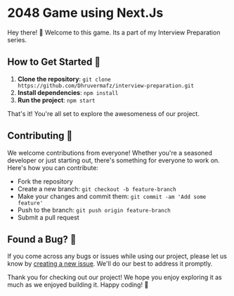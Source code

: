 # 2048 Game using Next.Js

Hey there! 👋 Welcome to this game. Its a part of my Interview Preparation series.

## How to Get Started 🚀

1. **Clone the repository**: `git clone https://github.com/Dhruvermafz/interview-preparation.git`
2. **Install dependencies**: `npm install`
3. **Run the project**: `npm start`

That's it! You're all set to explore the awesomeness of our project.

## Contributing 🤝

We welcome contributions from everyone! Whether you're a seasoned developer or just starting out, there's something for everyone to work on. Here's how you can contribute:

- Fork the repository
- Create a new branch: `git checkout -b feature-branch`
- Make your changes and commit them: `git commit -am 'Add some feature'`
- Push to the branch: `git push origin feature-branch`
- Submit a pull request

## Found a Bug? 🐛

If you come across any bugs or issues while using our project, please let us know by [creating a new issue](https://github.com/Dhruvermafz/interview-preparation/issues). We'll do our best to address it promptly.

Thank you for checking out our project! We hope you enjoy exploring it as much as we enjoyed building it. Happy coding! 🚀
